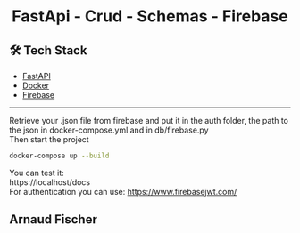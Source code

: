 # <p align="center">FastApi - Crud - Schemas - Firebase</p>
  ## 🛠️ Tech Stack
- [FastAPI](https://fastapi.tiangolo.com/)
- [Docker](https://www.docker.com/) 
- [Firebase](https://firebase.google.com/) 
<hr>

Retrieve your .json file from firebase and put it in the auth folder, the path to the json in docker-compose.yml and in db/firebase.py <br>
Then start the project
```bash
docker-compose up --build
```
You can test it: <br>
https://localhost/docs <br>
For authentication you can use:
https://www.firebasejwt.com/
        

## Arnaud Fischer
